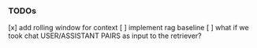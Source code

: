 ### TODOs

[x] add rolling window for context
[ ] implement rag baseline
[ ] what if we took chat USER/ASSISTANT PAIRS as input to the retriever?